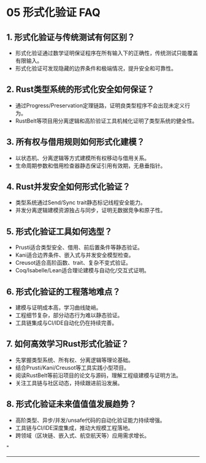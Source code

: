 ﻿# 05 形式化验证 FAQ

## 1. 形式化验证与传统测试有何区别？

- 形式化验证通过数学证明保证程序在所有输入下的正确性，传统测试只能覆盖有限输入。
- 形式化验证可发现隐藏的边界条件和极端情况，提升安全和可靠性。

## 2. Rust类型系统的形式化安全如何保证？

- 通过Progress/Preservation定理链路，证明良类型程序不会出现未定义行为。
- RustBelt等项目用分离逻辑和高阶验证工具机械化证明了类型系统的健全性。

## 3. 所有权与借用规则如何形式化建模？

- 以状态机、分离逻辑等方式建模所有权移动与借用关系。
- 生命周期参数和借用检查器静态保证引用有效期，无悬垂指针。

## 4. Rust并发安全如何形式化验证？

- 类型系统通过Send/Sync trait静态标记线程安全能力。
- 并发分离逻辑建模资源独占与同步，证明无数据竞争和原子性。

## 5. 形式化验证工具如何选型？

- Prusti适合类型安全、借用、前后置条件等静态验证。
- Kani适合边界条件、嵌入式与并发安全模型检查。
- Creusot适合高阶函数、trait、复杂不变式验证。
- Coq/Isabelle/Lean适合理论建模与自动化/交互式证明。

## 6. 形式化验证的工程落地难点？

- 建模与证明成本高，学习曲线陡峭。
- 工程细节复杂，部分动态行为难以静态验证。
- 工具链集成与CI/IDE自动化仍在持续完善。

## 7. 如何高效学习Rust形式化验证？

- 先掌握类型系统、所有权、分离逻辑等理论基础。
- 结合Prusti/Kani/Creusot等工具实践小型项目。
- 阅读RustBelt等前沿项目的论文与源码，理解工程级建模与证明方法。
- 关注工具链与社区动态，持续跟进前沿发展。

## 8. 形式化验证未来值值值发展趋势？

- 高阶类型、异步/并发/unsafe代码的自动化验证能力持续增强。
- 工具链与CI/IDE深度集成，推动大规模工程落地。
- 跨领域（区块链、嵌入式、航空航天等）应用需求增长。

"

---
